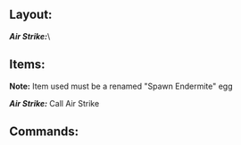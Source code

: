 ## Layout:

**_Air Strike:_**\


## Items:

**Note:** Item used must be a renamed "Spawn Endermite" egg

**_Air Strike:_** Call Air Strike

## Commands:

